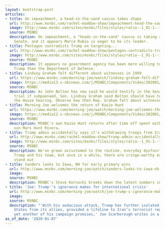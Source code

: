 ```yaml
---
layout: bootstrap-post
articles:
- title: On impeachment, a head-in-the-sand caucus takes shape
  url: http://www.msnbc.com/rachel-maddow-show/impeachment-head-the-sand-caucus-takes-shape
  image: http://www.msnbc.com/sites/msnbc/files/styles/ratio--1_91-1--1200x630/public/gettyimages-512126302.jpg?itok=o2PGZ8bv
  source: MSNBC
  description: On impeachment, a "heads-in-the-sand" caucus is taking shape in the
    Senate, and it appears Marco Rubio is eager to be its leader.
- title: Pentagon contradicts Trump on targeting...
  url: http://www.msnbc.com/rachel-maddow-show/pentagon-contradicts-trump-targeting-iranian-cultural-sites
  image: http://www.msnbc.com/sites/msnbc/files/styles/ratio--1_91-1--1200x630/public/2013/09/ap090615014132.jpg?itok=_dQLrlzZ
  source: MSNBC
  description: It appears no government agency has been more willing to publicly contradict
    Trump than the Department of Defense.
- title: Lindsey Graham felt different about witnesses in 1999
  url: https://www.msnbc.com/morning-joe/watch/lindsey-graham-felt-different-about-witnesses-in-1999-76187717939
  image: https://media13.s-nbcnews.com/j/MSNBC/Components/Video/202001/n_mj_graham_200107_1920x1080.nbcnews-fp-1200-630.jpg
  source: MSNBC
  description: As John Bolton has now said he would testify in the Senate impeachment
    trial if subpoenaed, Sen. Lindsey Graham said Bolton should have testified in
    the House hearing. Observe how then Rep. Graham felt about witnesses in 1999.
- title: Morning Joe welcomes the return of Kasie Hunt
  url: https://www.msnbc.com/morning-joe/watch/morning-joe-welcomes-the-return-of-kasie-hunt-76186693853
  image: https://media12.s-nbcnews.com/j/MSNBC/Components/Video/202001/n_mj_kasie_200107_1920x1080.nbcnews-fp-1200-630.jpg
  source: MSNBC
  description: MSNBC's own Kasie Hunt returns after time off spent with her new baby
    son Mars Hunt Rivera.
- title: Trump admin accidentally says it's withdrawing troops from Iraq
  url: http://www.msnbc.com/rachel-maddow-show/trump-admin-accidentally-says-its-withdrawing-troops-iraq
  image: http://www.msnbc.com/sites/msnbc/files/styles/ratio--1_91-1--1200x630/public/2012/10/121022-pentagon_0.jpg?itok=WTRyDk7g
  source: MSNBC
  description: We've grown accustomed to the routine, everyday dysfunction surrounding
    Trump and his team, but once in a while, there are cringe-worthy examples that
    stand out
- title: Sanders looks to Iowa, NH for early primary wins
  url: http://www.msnbc.com/morning-joe/watch/sanders-looks-to-iowa-nh-for-early-primary-wins-76184133647
  image: 
  source: MSNBC
  description: MSNBC's Steve Kornacki breaks down the latest numbers in 2020 polling.
- title: 'Joe: Trump''s ignorance makes for international crisis'
  url: http://www.msnbc.com/morning-joe/watch/joe-trump-s-ignorance-makes-for-international-crisis-76182597576
  image: 
  source: MSNBC
  description: "'With his audacious attack, Trump has further isolated the United
    States from its allies, provided a lifeline to Iran’s terrorist regime and broken
    yet another of his campaign promises,' Joe Scarborough writes in a new WaPo column."
as_of_date: '2020-01-07'
---
```


